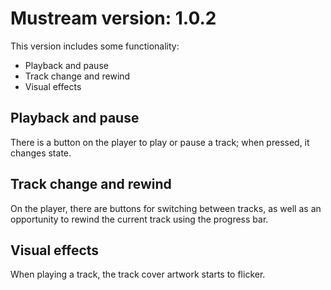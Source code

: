 # Mustream version: 1.0.2

This version includes some functionality:

- Playback and pause
- Track change and rewind
- Visual effects

## Playback and pause

There is a button on the player to play or pause a track; when pressed, it changes state.

## Track change and rewind

On the player, there are buttons for switching between tracks, as well as an opportunity to rewind the current track using the progress bar.

## Visual effects

When playing a track, the track cover artwork starts to flicker.
